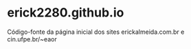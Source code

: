 # erick2280.github.io
Código-fonte da página inicial dos sites erickalmeida.com.br e cin.ufpe.br/~eaor

